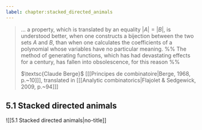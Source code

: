 ```yaml
---
label: chapter:stacked_directed_animals
---
```

> ... a property, which is translated by an equality $|A| = |B|$, is understood better, when one constructs a bijection between the two sets $A$ and $B$, than when one calculates the coefficients of a polynomial whose variables have no particular meaning. 
> %% The method of generating functions, which has had devastating effects for a century, has fallen into obsolescence, for this reason %%
> 
> $\textsc{Claude Berge}$ \[[[Principes de combinatoire|Berge, 1968, p.~10]]\], translated in \[[[Analytic combinatorics|Flajolet & Sedgewick, 2009, p.~94]]\]

## 5.1 Stacked directed animals

![[5.1 Stacked directed animals|no-title]]

